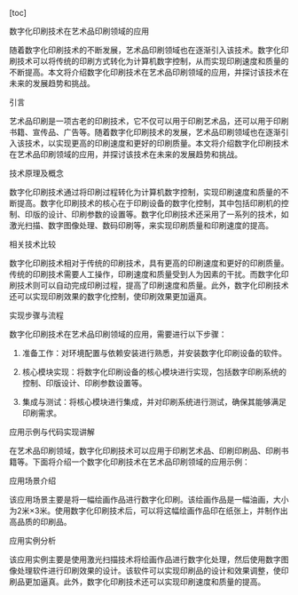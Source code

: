 
[toc]                    
                
                
数字化印刷技术在艺术品印刷领域的应用

随着数字化印刷技术的不断发展，艺术品印刷领域也在逐渐引入该技术。数字化印刷技术可以将传统的印刷方式转化为计算机数字控制，从而实现印刷速度和质量的不断提高。本文将介绍数字化印刷技术在艺术品印刷领域的应用，并探讨该技术在未来的发展趋势和挑战。

引言

艺术品印刷是一项古老的印刷技术，它不仅可以用于印刷艺术品，还可以用于印刷书籍、宣传品、广告等。随着数字化印刷技术的发展，艺术品印刷领域也在逐渐引入该技术，以实现更高的印刷速度和更好的印刷质量。本文将介绍数字化印刷技术在艺术品印刷领域的应用，并探讨该技术在未来的发展趋势和挑战。

技术原理及概念

数字化印刷技术通过将印刷过程转化为计算机数字控制，实现印刷速度和质量的不断提高。数字化印刷技术的核心在于印刷设备的数字化控制，其中包括印刷机的控制、印版的设计、印刷参数的设置等。数字化印刷技术还采用了一系列的技术，如激光扫描、数字图像处理、数码印刷等，来实现印刷质量和印刷速度的提高。

相关技术比较

数字化印刷技术相对于传统的印刷技术，具有更高的印刷速度和更好的印刷质量。传统的印刷技术需要人工操作，印刷速度和质量受到人为因素的干扰。而数字化印刷技术则可以自动完成印刷过程，提高了印刷速度和质量。此外，数字化印刷技术还可以实现印刷效果的数字化控制，使印刷效果更加逼真。

实现步骤与流程

数字化印刷技术在艺术品印刷领域的应用，需要进行以下步骤：

1. 准备工作：对环境配置与依赖安装进行熟悉，并安装数字化印刷设备的软件。

2. 核心模块实现：将数字化印刷设备的核心模块进行实现，包括数字印刷系统的控制、印版设计、印刷参数设置等。

3. 集成与测试：将核心模块进行集成，并对印刷系统进行测试，确保其能够满足印刷需求。

应用示例与代码实现讲解

在艺术品印刷领域，数字化印刷技术可以应用于印刷艺术品、印刷印刷品、印刷书籍等。下面将介绍一个数字化印刷技术在艺术品印刷领域的应用示例：

应用场景介绍

该应用场景主要是将一幅绘画作品进行数字化印刷。该绘画作品是一幅油画，大小为2米×3米。使用数字化印刷技术后，可以将这幅绘画作品印在纸张上，并制作出高品质的印刷品。

应用实例分析

该应用实例主要是使用激光扫描技术将绘画作品进行数字化处理，然后使用数字图像处理软件进行印刷效果的设计。该软件可以实现印刷品的设计和效果调整，使印刷品更加逼真。此外，数字化印刷技术还可以实现印刷速度和质量的提高。

